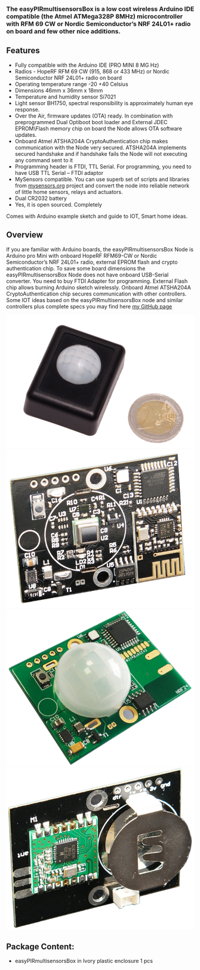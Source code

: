 

### The easyPIRmultisensorsBox is a low cost wireless Arduino IDE compatible (the Atmel ATMega328P 8MHz) microcontroller with RFM 69 CW or Nordic Semiconductor’s NRF 24L01+ radio on board and few other nice additions.

## Features
- Fully compatible with the Arduino IDE (PRO MINI 8 MG Hz)
- Radios - HopeRF RFM 69 CW (915, 868 or 433 MHz) or Nordic Semiconductor NRF 24L01+ radio on board
- Operating temperature range -20 +40 Celsius
- Dimensions 46mm x 36mm x 18mm 
- Temperature and humidity sensor Si7021
- Light sensor BH1750, spectral responsibility is approximately human eye response.
- Over the Air, firmware updates (OTA) ready. In combination with preprogrammed Dual Optiboot boot loader and External JDEC EPROM\Flash memory chip on board the Node allows OTA software updates.
- Onboard Atmel ATSHA204A CryptoAuthentication chip makes communication with the Node very secured. ATSHA204A implements secured handshake and if handshake fails the Node will not executing any command sent to it
- Programming header is FTDI, TTL Serial. For programming, you need to have USB TTL Serial – FTDI adaptor
- MySensors compatible. You can use superb set of scripts and libraries from [mysensors.org](http://www.mysensors.org) project  and convert the node into reliable network of little home sensors, relays and actuators.
- Dual CR2032 battery 
- Yes, it is open sourced. Completely

Comes with Arduino example sketch and guide to IOT, Smart home ideas.

## Overview
If you are familiar with Arduino boards, the easyPIRmultisensorsBox Node is Arduino pro Mini with onboard HopeRF RFM69-CW or Nordic Semiconductor’s NRF 24L01+ radio, external EPROM flash and crypto authentication chip. To save some board dimensions the easyPIRmultisensorsBox Node does not have onboard USB-Serial converter. You need to buy FTDI Adapter for programming. External Flash chip allows burning Arduino sketch wirelessly. Onboard Atmel ATSHA204A CryptoAuthentication chip secures communication with other controllers. Some IOT ideas based on the easyPIRmultisensorsBox node and similar controllers plus complete specs you may find here [my GitHub page](https://github.com/EasySensors/easyPIRmultisensorsBox)


![enter image description here](https://github.com/EasySensors/easyPIRmultisensorsBox/blob/master/pics/EasyPIR-black.png?raw=true)
![enter image description here](https://github.com/EasySensors/easyPIRmultisensorsBox/blob/master/pics/EasyPIR-nrf-1.jpg?raw=true)
![enter image description here](https://github.com/EasySensors/easyPIRmultisensorsBox/blob/master/pics/PIRpcb3.jpg?raw=true)
![enter image description here](https://github.com/EasySensors/easyPIRmultisensorsBox/blob/master/pics/pirRFM69cw.jpg?raw=true)
 
## Package Content:
-	easyPIRmultisensorsBox in Ivory plastic enclosure 1 pcs  


  
